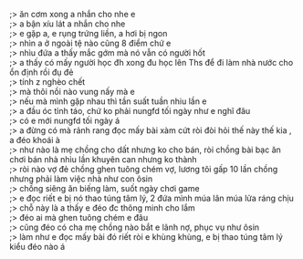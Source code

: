 ;> ăn cơm xong a nhắn cho nhe e<br>
;> a bận xíu lát a nhắn cho nhe<br>
;> e gặp a, e rụng trứng liền, a hơi bị ngon<br>
;> nhìn a ở ngoài tệ nào cũng 8 điểm chứ e<br>
;> nhìu đứa a thấy mắc gớm mà nó vẫn có người hốt<br>
;> a thấy có mấy người học đh xong đu học lên Ths để đi làm nhà nước cho ổn định rồi đụ đẻ<br>
;> tính z nghèo chết<br>
;> mà thôi nồi nào vung nấy mà e<br>
;> nếu mà mình gặp nhau thì tần suất tuần nhiu lần e<br>
;> a đầu óc tỉnh táo, chứ ko phải nungfd tối ngày như e nghĩ đâu<br>
;> có e mới nungfd tối ngày á<br>
;> a đừng có mà rảnh rang đọc mấy bài xàm cứt ròi đòi hỏi thế này thế kia , a đéo khoái à<br>
;> như nào là mẹ chồng cho dất nhưng ko cho bán, ròi chồng bài bạc ăn chơi bán nhà nhìu lần khuyên can nhưng ko thành<br>
;> ròi nào vợ đẻ chồng ghen tuông chém vợ, lương tôi gấp 10 lần chồng nhưng phải làm việc nhà như con ôsin<br>
;> chồng siêng ăn biếng làm, suốt ngày chơi game<br>
;> e đọc riết e bị nó thao túng tâm lý, 2 đứa mình múa lân múa lửa ráng chịu<br>
;> chỗ này là a thấy e đéo đc thông minh cho lắm<br>
;> đéo ai mà ghen tuông chém e đâu<br>
;> cũng đéo có cha mẹ chồng nào bắt e lãnh nợ, phục vụ như ôsin<br>
;> làm như e đọc mấy bài đó riết ròi e khùng khùng, e bị thao túng tâm lý kiểu đéo nào á
